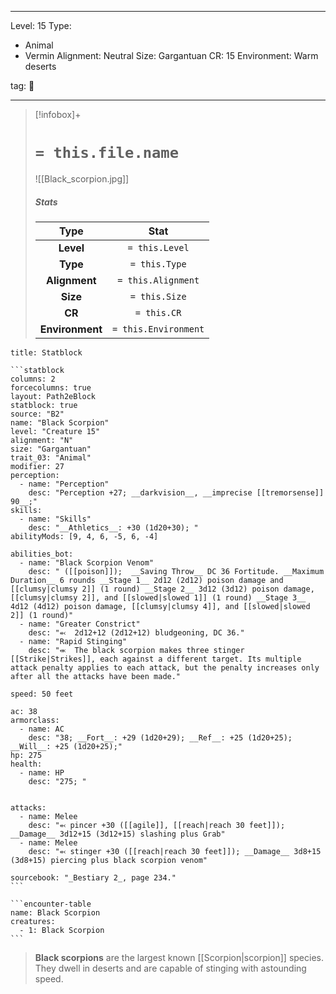
---


Level: 15
Type:
- Animal
- Vermin
Alignment: Neutral
Size: Gargantuan
CR: 15
Environment: Warm deserts


tag: 👹

---

> [!infobox]+
> #  `= this.file.name`
> ![[Black_scorpion.jpg]]
> ##### Stats
> Type | Stat |
> :---:|:---:|
> **Level** | `= this.Level` |
> **Type** | `= this.Type` |
> **Alignment** | `= this.Alignment` |
> **Size** | `= this.Size` |
> **CR** | `= this.CR` |
> **Environment** | `= this.Environment` |




````ad-info
title: Statblock

```statblock
columns: 2
forcecolumns: true
layout: Path2eBlock
statblock: true
source: "B2"
name: "Black Scorpion"
level: "Creature 15"
alignment: "N"
size: "Gargantuan"
trait_03: "Animal"
modifier: 27
perception:
  - name: "Perception"
    desc: "Perception +27; __darkvision__, __imprecise [[tremorsense]] 90__;"
skills:
  - name: "Skills"
    desc: "__Athletics__: +30 (1d20+30); "
abilityMods: [9, 4, 6, -5, 6, -4]

abilities_bot:
  - name: "Black Scorpion Venom"
    desc: " ([[poison]]);  __Saving Throw__ DC 36 Fortitude. __Maximum Duration__ 6 rounds __Stage 1__ 2d12 (2d12) poison damage and [[clumsy|clumsy 2]] (1 round) __Stage 2__ 3d12 (3d12) poison damage, [[clumsy|clumsy 2]], and [[slowed|slowed 1]] (1 round) __Stage 3__ 4d12 (4d12) poison damage, [[clumsy|clumsy 4]], and [[slowed|slowed 2]] (1 round)"
  - name: "Greater Constrict"
    desc: "⬻  2d12+12 (2d12+12) bludgeoning, DC 36."
  - name: "Rapid Stinging"
    desc: "⬺  The black scorpion makes three stinger [[Strike|Strikes]], each against a different target. Its multiple attack penalty applies to each attack, but the penalty increases only after all the attacks have been made."

speed: 50 feet

ac: 38
armorclass:
  - name: AC
    desc: "38; __Fort__: +29 (1d20+29); __Ref__: +25 (1d20+25); __Will__: +25 (1d20+25);"
hp: 275
health:
  - name: HP
    desc: "275; "


attacks:
  - name: Melee
    desc: "⬻ pincer +30 ([[agile]], [[reach|reach 30 feet]]); __Damage__ 3d12+15 (3d12+15) slashing plus Grab"
  - name: Melee
    desc: "⬻ stinger +30 ([[reach|reach 30 feet]]); __Damage__ 3d8+15 (3d8+15) piercing plus black scorpion venom"

sourcebook: "_Bestiary 2_, page 234."
```

```encounter-table
name: Black Scorpion
creatures:
  - 1: Black Scorpion
```

````



> **Black scorpions** are the largest known [[Scorpion|scorpion]] species. They dwell in deserts and are capable of stinging with astounding speed.









